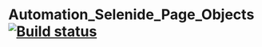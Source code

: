 # Automation_Selenide_Page_Objects [![Build status](https://ci.appveyor.com/api/projects/status/ixtpiw17xt969ukq/branch/main?svg=true)](https://ci.appveyor.com/project/holyblaz/automation-selenide-page-objects/branch/main)
